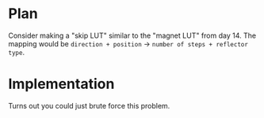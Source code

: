 # Plan

Consider making a "skip LUT" similar to the "magnet LUT" from
day 14. The mapping would be `direction + position` → `number of
steps + reflector type`.

# Implementation

Turns out you could just brute force this problem.

